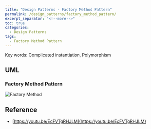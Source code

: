 ```yaml
---
title: "Design Patterns - Factory Method Pattern"
permalink: /design_patterns/factory_method_pattern/
excerpt_separator: "<!--more-->"
toc: true
categories:
  - Design Patterns
tags:
  - Factory Method Pattern
---
```


Key words: Complicated instantiation, Polymorphism

## UML  

### Factory Method Pattern

![Factory Method](http://www.plantuml.com/plantuml/proxy?src=https://raw.githubusercontent.com/battlerhythm/battlerhythm.github.io/master/assets/umls/factory-method-pattern.puml)

## Reference

- [https://youtu.be/EcFVTgRHJLM](https://youtu.be/EcFVTgRHJLM)
